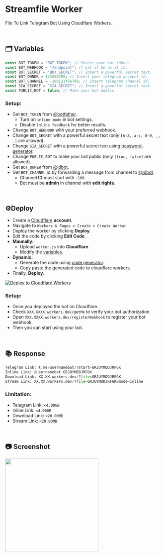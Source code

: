 # Streamfile Worker
File To Link Telegram Bot Using Cloudflare Workers.

<br>

## 🗂 Variables
```javascript
const BOT_TOKEN = "BOT_TOKEN"; // Insert your bot token.
const BOT_WEBHOOK = "/endpoint"; // Let it be as it is.
const BOT_SECRET = "BOT_SECRET"; // Insert a powerful secret text.
const BOT_OWNER = 123456789; // Insert your telegram account id.
const BOT_CHANNEL = -100123456789; // Insert telegram channel id.
const SIA_SECRET = "SIA_SECRET"; // Insert a powerful secret text.
const PUBLIC_BOT = false; // Make your bot public.
```

### Setup:
- Get `BOT_TOKEN` from [@botfather](https://t.me/botfather).
    - Turn on `inline mode` in bot settings.
    - Disable `inline feedback` for better results.
- Change `BOT_WEBHOOK` with your preferred webhook.
- Change `BOT_SECRET` with a powerful secret text (only `[A-Z, a-z, 0-9, _, -]` are allowed).
- Change `SIA_SECRET` with a powerful secret text using [password-generator](https://1password.com/password-generator).
- Change `PUBLIC_BOT` to make your bot public (only `[true, false]` are allowed).
- Get `BOT_OWNER` from [@idbot](https://t.me/username_to_id_bot).
- Get `BOT_CHANNEL` id by forwarding a message from channel to [@idbot](https://t.me/username_to_id_bot).
  - Channel **ID** must start with `-100`.
  - Bot must be **admin** in channel with **edit rights**.

<br>

## ⚙️Deploy
- Create a [Cloudflare](https://www.cloudflare.com/) **account**.
- Navigate to `Workers & Pages > Create > Create Worker`.
- Deploy the worker by clicking **Deploy**.
- Edit the code by clicking **Edit Code**.
- **Maunally:**
    - Upload `worker.js` into **Cloudflare**.
    - Modify the [variables](#-variables).
- **Dynamic:**
    - Generate the code using [code generator](https://vauth.github.io/filestream-cf/).
    - Copy paste the generated code to cloudflare workers.
- Finally, **Deploy**.

[![Deploy to Cloudflare Workers](https://deploy.workers.cloudflare.com/button)](https://deploy.workers.cloudflare.com/?url=https://github.com/isEkraZero/filestream)
### Setup:
- Once you deployed the bot on Cloudflare.
- Check `XXX.XXXX.workers.dev/getMe` to verify your bot authorization.
- Open `XXX.XXXX.workers.dev/registerWebhook` to register your bot webhook.
- Then you can start using your bot.

<br>

## 📚 Response
```python
Telegram Link: t.me/usernamebot/?start=GRJUYMDDJRFGK
Inline Link: @usernamebot GRJUYMDDJRFGK
Download Link: XX.XX.workers.dev/?file=GRJUYMDDJRFGK
Stream Link: XX.XX.workers.dev/?file=GRJUYMDDJRFGK&mode=inline
```

### Limitation:
- Telegram Link: `<4.00GB`
- Inline Link: `<4.00GB`
- Download Link: `<20.00MB`
- Stream Link: `<20.00MB`

<br>

## 📷 Screenshot

<a href="#Screenshot"><img src="https://github.com/user-attachments/assets/09101285-c68c-44a1-aaa1-e2d5c4c0cf90" width="300px"></a>
